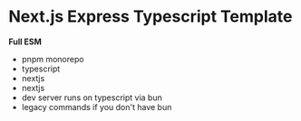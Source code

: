 # Next.js Express Typescript Template

**Full ESM**

- pnpm monorepo
- typescript
- nextjs
- nextjs
- dev server runs on typescript via bun
- legacy commands if you don't have bun
